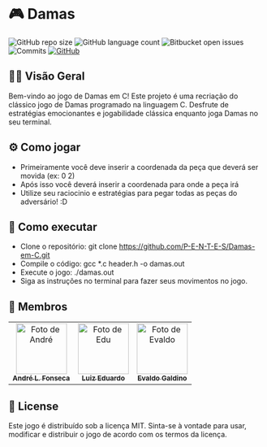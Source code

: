 # 🎮 Damas

![GitHub repo size](https://img.shields.io/github/repo-size/P-E-N-T-E-S/Damas-em-C?style=flat)
![GitHub language count](https://img.shields.io/github/languages/count/P-E-N-T-E-S/Damas-em-C?style=flat&logo=C)
![Bitbucket open issues](https://img.shields.io/bitbucket/issues/P-E-N-T-E-S/Damas-em-C?style=flat&logo=github)
![Commits](https://img.shields.io/github/commit-activity/t/P-E-N-T-E-S/Damas-em-C?style=flat&logo=github)
[![GitHub](https://img.shields.io/github/license/P-E-N-T-E-S/Damas-em-C)](LICENSE.md)

## 😶‍🌫️ Visão Geral
Bem-vindo ao jogo de Damas em C! Este projeto é uma recriação do clássico jogo de Damas programado na linguagem C. Desfrute de estratégias emocionantes e jogabilidade clássica enquanto joga Damas no seu terminal.


## ⚙ Como jogar
- Primeiramente você deve inserir a coordenada da peça que deverá ser movida (ex: 0 2)
- Após isso você deverá inserir a coordenada para onde a peça irá
- Utilize seu raciocinio e estratégias para pegar todas as peças do adversário! :D


## 🧐 Como executar
- Clone o repositório: git clone https://github.com/P-E-N-T-E-S/Damas-em-C.git
- Compile o código: gcc *.c header.h -o damas.out
- Execute o jogo: ./damas.out
- Siga as instruções no terminal para fazer seus movimentos no jogo.


## 🤠 Membros
<table>
  <tr>
    <td align="center">
      <a href="https://github.com/Nerebo">
        <img src="https://avatars3.githubusercontent.com/Nerebo" width="100px;" alt="Foto de André"/><br>
        <sub>
          <b>André L. Fonseca</b>
        </sub>
      </a>
    </td>
    <td align="center">
      <a href="https://github.com/Luiz-Edu0202">
        <img src="https://avatars.githubusercontent.com/Luiz-Edu0202" width="100px;" alt="Foto de Edu"/><br>
        <sub>
          <b>Luiz Eduardo</b>
        </sub>
      </a>
    </td>
    <td align="center">
      <a href="https://github.com/evaldocunhaf">
        <img src="https://avatars.githubusercontent.com/evaldocunhaf" width="100px;" alt="Foto de Evaldo"/><br>
        <sub>
          <b>Evaldo Galdino</b>
        </sub>
      </a>
    </td>
  </tr>
</table>

## 📜 License
Este jogo é distribuído sob a licença MIT. Sinta-se à vontade para usar, modificar e distribuir o jogo de acordo com os termos da licença.
